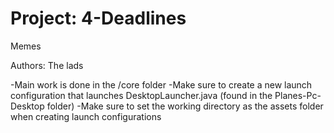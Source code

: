 # Project: 4-Deadlines
Memes

Authors: The lads

-Main work is done in the /core folder
-Make sure to create a new launch configuration that launches DesktopLauncher.java (found in the Planes-Pc-Desktop folder)
-Make sure to set the working directory as the assets folder when creating launch configurations
